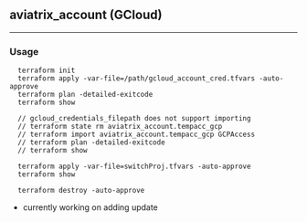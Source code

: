 ## aviatrix_account (GCloud)

---

### Usage
```
  terraform init
  terraform apply -var-file=/path/gcloud_account_cred.tfvars -auto-approve
  terraform plan -detailed-exitcode
  terraform show

  // gcloud_credentials_filepath does not support importing
  // terraform state rm aviatrix_account.tempacc_gcp
  // terraform import aviatrix_account.tempacc_gcp GCPAccess
  // terraform plan -detailed-exitcode
  // terraform show

  terraform apply -var-file=switchProj.tfvars -auto-approve
  terraform show

  terraform destroy -auto-approve
```

* currently working on adding update
